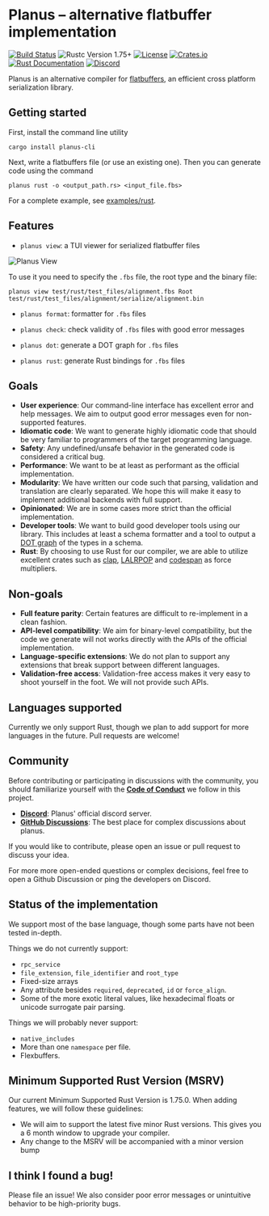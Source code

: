 # Planus – alternative flatbuffer implementation

[![Build Status](https://github.com/planus-org/planus/actions/workflows/rust.yml/badge.svg?branch=main)](https://github.com/planus-org/planus/actions/workflows/rust.yml)
![Rustc Version 1.75+](https://img.shields.io/badge/rustc-1.75+-lightgray.svg)
[![License](https://img.shields.io/crates/l/planus)](https://crates.io/crates/planus)
[![Crates.io](https://img.shields.io/crates/v/planus)](https://crates.io/crates/planus)
[![Rust Documentation](https://img.shields.io/badge/api-rustdoc-blue.svg)](https://docs.rs/planus)
[![Discord](https://img.shields.io/discord/1011185439270510665.svg?label=&logo=discord&logoColor=ffffff&color=7389D8&labelColor=6A7EC2)](https://discord.gg/M5uJswg6Xd)

Planus is an alternative compiler for [flatbuffers](https://google.github.io/flatbuffers/), an efficient cross platform serialization library.

## Getting started

First, install the command line utility

```shell
cargo install planus-cli
```

Next, write a flatbuffers file (or use an existing one). Then you can generate code using the command

```shell
planus rust -o <output_path.rs> <input_file.fbs>
```

For a complete example, see [examples/rust](examples/rust).

## Features

- `planus view`: a TUI viewer for serialized flatbuffer files

![Planus View](planus-view.png)

To use it you need to specify the `.fbs` file, the root type and the binary file:

```shell
planus view test/rust/test_files/alignment.fbs Root test/rust/test_files/alignment/serialize/alignment.bin
```

- `planus format`: formatter for `.fbs` files

- `planus check`: check validity of `.fbs` files with good error messages

- `planus dot`: generate a DOT graph for `.fbs` files

- `planus rust`: generate Rust bindings for `.fbs` files

## Goals

- **User experience**: Our command-line interface has excellent error and help messages. We aim to output good error messages even for non-supported features.
- **Idiomatic code**: We want to generate highly idiomatic code that should be very familiar to programmers of the target programming language.
- **Safety**: Any undefined/unsafe behavior in the generated code is considered a critical bug.
- **Performance**: We want to be at least as performant as the official implementation.
- **Modularity**: We have written our code such that parsing, validation and translation are clearly separated. We hope this will make it easy to implement additional backends with full support.
- **Opinionated**: We are in some cases more strict than the official implementation.
- **Developer tools**: We want to build good developer tools using our library. This includes at least a schema formatter and a tool to output a [DOT graph](<https://en.wikipedia.org/wiki/DOT_(graph_description_language)>) of the types in a schema.
- **Rust**: By choosing to use Rust for our compiler, we are able to utilize excellent crates such as [clap](https://github.com/clap-rs/clap), [LALRPOP](https://github.com/lalrpop/lalrpop) and [codespan](https://github.com/brendanzab/codespan) as force multipliers.

## Non-goals

- **Full feature parity**: Certain features are difficult to re-implement in a clean fashion.
- **API-level compatibility**: We aim for binary-level compatibility, but the code we generate will not works directly with the APIs of the official implementation.
- **Language-specific extensions**: We do not plan to support any extensions that break support between different languages.
- **Validation-free access**: Validation-free access makes it very easy to shoot yourself in the foot. We will not provide such APIs.

## Languages supported

Currently we only support Rust, though we plan to add support for more languages in the future. Pull requests are welcome!

## Community

Before contributing or participating in discussions with the community, you should familiarize yourself with the [**Code of Conduct**](https://www.rust-lang.org/policies/code-of-conduct) we follow in this project.

- [**Discord**](https://discord.gg/M5uJswg6Xd): Planus' official discord server.
- [**GitHub Discussions**](https://github.com/planus-org/planus/discussions): The best place for complex discussions about planus.

If you would like to contribute, please open an issue or pull request to discuss your idea.

For more more open-ended questions or complex decisions, feel free to open a Github Discussion or ping the developers on Discord.

## Status of the implementation

We support most of the base language, though some parts have not been tested in-depth.

Things we do not currently support:

- `rpc_service`
- `file_extension`, `file_identifier` and `root_type`
- Fixed-size arrays
- Any attribute besides `required`, `deprecated`, `id` or `force_align`.
- Some of the more exotic literal values, like hexadecimal floats or unicode surrogate pair parsing.

Things we will probably never support:

- `native_includes`
- More than one `namespace` per file.
- Flexbuffers.

## Minimum Supported Rust Version (MSRV)

Our current Minimum Supported Rust Version is 1.75.0. When adding features, we will follow these guidelines:

- We will aim to support the latest five minor Rust versions. This gives you a 6 month window to upgrade your compiler.
- Any change to the MSRV will be accompanied with a minor version bump

## I think I found a bug!

Please file an issue! We also consider poor error messages or unintuitive behavior to be high-priority bugs.
